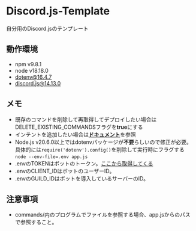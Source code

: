 # Discord.js-Template

自分用のDiscord.jsのテンプレート

## 動作環境

- npm v9.8.1
- node v18.18.0
- dotenv@16.4.7
- discord.js@14.13.0

## メモ

- 既存のコマンドを削除して再取得してデプロイしたい場合はDELETE_EXISTING_COMMANDSフラグを**true**にする
- インテントを追加したい場合は[**ドキュメント**](https://discord-api-types.dev/api/discord-api-types-v10/enum/GatewayIntentBits)を参照
- Node.js v20.6.0以上ではdotenvパッケージが**不要**らしいので修正が必要。具体的には`require('dotenv').config()`を削除して実行時にフラグする`node --env-file=.env app.js`
- .envのTOKENはボットのトークン。[ここから取得してくる](https://discord.com/developers/applications)
- .envのCLIENT_IDはボットのユーザーID。
- .envのGUILD_IDはボットを導入しているサーバーのID。

## 注意事項

- commands/内のプログラムでファイルを参照する場合、app.jsからのパスで参照すること。
